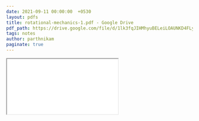 ```yaml
---
date: 2021-09-11 00:00:00  +0530
layout: pdfs
title: rotational-mechanics-1.pdf - Google Drive
pdf_path: https://drive.google.com/file/d/1lk3fqJIHMhyuBELeiLOAUNKD4FLyjHwz/preview?usp=sharing
tags: notes
author: parthnikam
paginate: true
---
```


<iframe class="embed-pdf" src="{{ page.pdf_path }}#toolbar=0" seamless="seamless" scrolling="no" style="overflow:hidden"></iframe>
